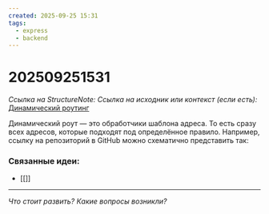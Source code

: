 ```yaml
---
created: 2025-09-25 15:31
tags:
  - express
  - backend
---
```

# 202509251531
*Ссылка на StructureNote:*
*Ссылка на исходник или контекст (если есть):* [Динамический роутинг](https://practicum.yandex.ru/learn/backend-nodejs/courses/16b47298-e20d-4fde-9619-1ab305039a00/sprints/564238/topics/1839b729-54bc-4e2b-92a4-271a0d268cb8/lessons/49cb5630-aa1e-4806-b4a2-71aca431eea7/)

Динамический роут — это обработчики шаблона адреса. То есть сразу всех адресов, которые подходят под определённое правило. Например, ссылку на репозиторий в GitHub можно схематично представить так:
### Связанные идеи:
*   [[]]
---

*Что стоит развить? Какие вопросы возникли?*